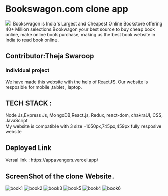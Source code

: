 <h1>Bookswagon.com clone app </h1>
<img src="https://d2g9wbak88g7ch.cloudfront.net/staticimages/logo-new.png"/>

<img src="" alt=""/>
Bookswagon is India's Largest and Cheapest Online Bookstore offering 40+ Million selections.Bookwagon your best source to buy cheap book online, make online book purchase, making us the best book website in India to read book online.

<h2>Contributor:Theja Swaroop</h2>

<h3>
Individual project
 <br>
</h3>


We have made this website with the help of ReactJS.
Our website is resposible for mobile ,tablet , laptop.

<h2>TECH STACK :</h3>
<p>
Node Js,Express Js, MongoDB,React.js, Redux, react-dom, chakraUI, CSS, JavaScript 
</br>
My website is compatible with 3 size -1050px,745px,459px 
fully resposive website
</p>

<h2>Deployed Link </h2>
<p>Versal link : https://appavengers.vercel.app/</p>

<h2>ScreenShot of the clone Website.</h2>


![book1](https://user-images.githubusercontent.com/105914391/221394112-e9543d24-35da-4b0a-85cc-09504874696b.png)
![book2](https://user-images.githubusercontent.com/105914391/221394115-4b619a1f-8b3f-48f6-8969-d1084974f971.png)
![book3](https://user-images.githubusercontent.com/105914391/221394118-afc0bd6b-5172-4220-9a81-6eff35733fd5.png)
![book5](https://user-images.githubusercontent.com/105914391/221394122-98c56373-f2ed-4024-94c6-5047f102c778.png)
![book4](https://user-images.githubusercontent.com/105914391/221394124-d7e4d8b2-2932-44f1-b92c-66fecb36dcf8.png)
![book6](https://user-images.githubusercontent.com/105914391/221394127-2dc51f4a-9d0d-45a9-af0c-77f73d3d272b.png)
